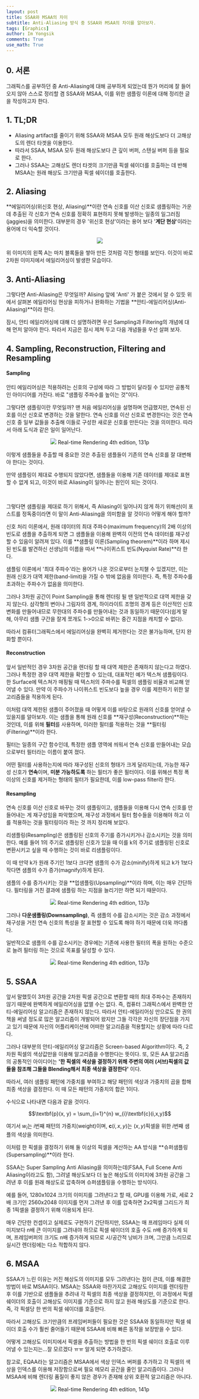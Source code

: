 ```yaml
---
layout: post
title: SSAA와 MSAA의 차이
subtitle: Anti-Aliasing 방식 중 SSAA와 MSAA의 차이를 알아보자.
tags: [Graphics]
author: Im Yongsik
comments: True
use_math: True
---
```


## 0. 서론

그래픽스를 공부하던 중 Anti-Aliasing에 대해 공부하게 되었는데 뭔가 머리에 잘 들어오지 않아 스스로 정리할 겸 SSAA와 MSAA, 이를 위한 샘플링 이론에 대해 정리한 글을 작성하고자 한다.

## 1. TL;DR

* Aliasing artifact를 줄이기 위해 SSAA와 MSAA 모두 원래 해상도보다 더 고해상도의 렌더 타겟을 이용한다.
* 따라서 SSAA, MSAA 모두 원래 해상도보다 큰 깊이 버퍼, 스텐실 버퍼 등을 필요로 한다.
* 그러나 SSAA는 고해상도 렌더 타겟의 크기만큼 픽셀 쉐이더를 호출하는 데 반해 MSAA는 원래 해상도 크기만큼 픽셀 쉐이더를 호출한다.

## 2. Aliasing

**에일리어싱(위신호 현상, Aliasing)**이란 연속 신호를 이산 신호로 샘플링하는 가운데 추출된 각 신호가 연속 신호를 정확히 표현하지 못해 발생하는 일종의 일그러짐(jaggies)을 의미한다. 대부분의 경우 '위신호 현상'이라는 용어 보다 '**계단 현상**'이라는 용어에 더 익숙할 것이다.

<p align="center">
    <img src="{{site.baseurl}}/assets/img/posts/2022-09-22/Difference-from-SSAA-to-MSAA/img00.png"/>
</p>

위 이미지의 왼쪽 A는 마치 블록들을 쌓아 만든 것처럼 각진 형태를 보인다. 이것이 바로 2차원 이미지에서 에일리어싱이 발생한 모습이다.

## 3. Anti-Aliasing

그렇다면 Anti-Aliasing은 무엇일까? Alising 앞에 'Anti' 가 붙은 것에서 알 수 있듯 위에서 살펴본 에일리어싱 현상을 피하거나 완화하는 기법을 **안티-에일리어싱(Anti-Aliasing)**이라 한다.

잠시, 안티 에일리어싱에 대해 더 설명하려면 우선 Sampling과 Filtering의 개념에 대해 먼저 알아야 한다. 따라서 지금은 잠시 제쳐 두고 다음 개념들을 우선 살펴 보자.

## 4. Sampling, Reconstruction, Filtering and Resampling

#### Sampling

안티 에일리어싱은 적용하려는 신호의 구성에 따라 그 방법이 달라질 수 있지만 공통적인 아이디어를 가진다. 바로 "샘플링 주파수를 높이는 것"이다.

그렇다면 샘플링이란 무엇일까? 맨 처음 에일리어싱을 설명하며 언급했지만, 연속된 신호를 이산 신호로 변경하는 것을 말한다. 연속 신호를 이산 신호로 변경한다는 것은 연속 신호 중 일부 값들을 추출해 이들로 구성한 새로운 신호를 만든다는 것을 의미한다. 따라서 아래 도식과 같은 일이 일어난다.

<p align="center">
    <img src="{{site.baseurl}}/assets/img/posts/2022-09-22/Difference-from-SSAA-to-MSAA/img01.jpg"/>
    Real-time Rendering 4th edition, 131p
</p>

이렇게 샘플들을 추출할 때 중요한 것은 추출된 샘플들이 기존의 연속 신호를 잘 대변해야 한다는 것이다.

만약 샘플링이 제대로 수행되지 않았다면, 샘플들을 이용해 기존 데이터를 제대로 표현할 수 없게 되고, 이것이 바로 Aliasing이 일어나는 원인이 되는 것이다.

<br>

그렇다면 샘플링을 제대로 하기 위해서, 즉 Aliasing이 일어나지 않게 하기 위해선(이 포스트를 정독중이라면 이 말이 Anti-Aliasing을 의미함을 알 것이다) 어떻게 해야 할까?

신호 처리 이론에서, 원래 데이터의 최대 주파수(maximum frequency)의 2배 이상의 빈도로 샘플을 추출하게 되면 그 샘플들을 이용해 완벽히 이전의 연속 데이터를 재구성할 수 있음이 알려져 있다. 이를 **샘플링 이론(Sampling theorem)**이라 하며 제시된 빈도를 발견하신 선생님의 이름을 따서 **나이퀴스트 빈도(Nyquist Rate)**라 한다.

샘플링 이론에서 '최대 주파수'라는 용어가 나온 것으로부터 눈치챌 수 있겠지만, 이는 원래 신호가 대역 제한(band-limit)을 가질 수 밖에 없음을 의미한다. 즉, 특정 주파수를 초과하는 주파수가 없음을 의미한다.

그러나 3차원 공간이 Point Sampling을 통해 렌더링 될 땐 일반적으로 대역 제한을 갖지 않는다. 삼각형의 변이나 그림자의 경계, 하이라이트 조명의 경계 등은 이산적인 신호 변화를 만들어내므로 무한대의 주파수를 만들어내는 것과 동일하기 때문이다(쉽게 말해, 아무리 샘플 구간을 잘게 쪼개도 1->0으로 바뀌는 중간 지점을 캐치할 수 없다).

따라서 컴퓨터그래픽스에서 에일리어싱을 완벽히 제거한다는 것은 불가능하며, 단지 완화할 뿐이다.

#### Reconstruction

앞서 일반적인 경우 3차원 공간을 렌더링 할 때 대역 제한은 존재하지 않는다고 하였다. 그러나 특정한 경우 대역 제한을 확인할 수 있는데, 대표적인 예가 텍스쳐 샘플링이다. 한 Surface에 텍스쳐가 매핑될 때 텍스처의 주파수를 픽셀의 샘플링 비율과 비교해 얻어낼 수 있다. 만약 이 주파수가 나이퀴스트 빈도보다 높을 경우 이를 제한하기 위한 알고리즘들을 적용하게 된다.

이처럼 대역 제한된 샘플이 주어졌을 때 어떻게 이를 바탕으로 원래의 신호를 얻어낼 수 있을지를 알아보자. 이는 샘플을 통해 원래 신호를 **재구성(Reconstruction)**하는 것인데, 이를 위해 **필터**를 사용하며, 이러한 필터를 적용하는 것을 **필터링(Filtering)**이라 한다.

필터는 일종의 구간 함수인데, 특정한 샘플 영역에 씌워서 연속 신호를 만들어내는 모습으로부터 필터라는 이름이 붙여 졌다.

어떤 필터를 사용하는지에 따라 재구성된 신호의 형태가 크게 달라지는데, 가능한 재구성 신호가 **연속**이며, **미분 가능하도록** 하는 필터가 좋은 필터이다. 이를 위해선 특정 폭 이상의 신호를 제거하는 형태의 필터가 필요한데, 이를 low-pass filter라 한다. 

#### Resampling

연속 신호를 이산 신호로 바꾸는 것이 샘플링이고, 샘플들을 이용해 다시 연속 신호를 만들어내는 게 재구성임을 파악했으며, 재구성 과정에서 필터 함수들을 이용해야 하고 이를 적용하는 것을 필터링이라 하는 것 까지 정리해 보았다.

리샘플링(Resampling)은 샘플링된 신호의 주기를 증가시키거나 감소시키는 것을 의미한다. 예를 들어 1의 주기로 샘플링된 신호가 있을 때 이를 k의 주기로 샘플링된 신호로 변환시키고 싶을 때 수행하는 것이 바로 리샘플링이다.

이 때 만약 k가 원래 주기인 1보다 크다면 샘플의 수가 감소(minify)하게 되고 k가 1보다 작다면 샘플의 수가 증가(magnify)하게 된다.

샘플의 수를 증가시키는 것을 **업샘플링(Upsampling)**이라 하며, 이는 매우 간단하다. 필터링을 거친 결과에 샘플링 하는 지점을 늘리기만 하면 되기 때문이다.

<p align="center">
    <img src="{{site.baseurl}}/assets/img/posts/2022-09-22/Difference-from-SSAA-to-MSAA/img02.jpg"/>
    Real-time Rendering 4th edition, 137p
</p>

그러나 **다운샘플링(Downsampling)**, 즉 샘플의 수를 감소시키는 것은 감소 과정에서 재구성을 거친 연속 신호의 특성을 잘 표현할 수 있도록 해야 하기 때문에 더욱 까다롭다.

일반적으로 샘플의 수를 감소시키는 경우에는 기존에 사용한 필터의 폭을 원하는 수준으로 늘려 필터링 하는 것으로 목표를 달성할 수 있다.

<p align="center">
    <img src="{{site.baseurl}}/assets/img/posts/2022-09-22/Difference-from-SSAA-to-MSAA/img03.jpg"/>
    Real-time Rendering 4th edition, 137p
</p>

## 5. SSAA

앞서 말했듯이 3차원 공간을 2차원 픽셀 공간으로 변환할 때의 최대 주파수는 존재하지 않기 때문에 완벽하게 에일리어싱을 없앨 수는 없다. 즉, 컴퓨터 그래픽스에서 완벽한 안티-에일리어싱 알고리즘은 존재하지 않는다. 따라서 안티-에일리어싱 만으로도 한 권의 책을 써낼 정도로 많은 알고리즘이 개발되어 왔지만 그들 각각은 자신의 장단점을 가지고 있기 때문에 자신의 어플리케이션에 어떠한 알고리즘을 적용할지는 상황에 따라 다르다.

그러나 대부분의 안티-에일리어싱 알고리즘은 Screen-based Algorithm이다. 즉, 2차원 픽셀의 색상값만을 이용해 알고리즘을 수행한다는 뜻이다. 또, 모든 AA 알고리즘의 공통적인 아이디어는 **'한 픽셀의 색상을 결정하기 위해 주변의 여러 (서브)픽셀의 값들을 참조해 그들을 Blending해서 최종 색상을 결정한다'** 이다.

따라서, 여러 샘플링 패턴에 가중치를 부여하고 해당 패턴의 색상과 가중치의 곱을 합해 최종 색상을 결정한다. 이 때 모든 패턴의 가중치의 합은 1이다.

수식으로 나타내면 다음과 같을 것이다.

$$\textbf{p}(x, y) = \sum_{i=1}^{n} w_{i}\textbf{c}(i,x,y)$$

여기서 $w_{i}$는 $i$번째 패턴의 가중치(weight)이며, $\textbf{c}(i, x, y)$는 $(x,y)$픽셀을 위한 $i$번째 샘플의 색상을 의미한다.

이처럼 한 픽셀을 결정하기 위해 둘 이상의 픽셀을 계산하는 AA 방식을 **슈퍼샘플링(Supersampling)**이라 한다.

SSAA는 Super Sampling Anti Aliasing을 의미하는데(FSAA, Full Scene Anti Aliasing이라고도 함), 그려낼 해상도보다 더 높은 해상도의 이미지에 3차원 공간을 그려낸 후 이를 원래 해상도로 압축하며 슈퍼샘플링을 수행하는 방식이다.

예를 들어, 1280x1024 크기의 이미지를 그려낸다고 할 때, GPU를 이용해 가로, 세로 2배 크기인 2560x2048 이미지를 먼저 그려낸 후 이를 압축하면 2x2픽셀 그리드가 최종 1픽셀을 결정하기 위해 이용되게 된다. 

매우 간단한 컨셉이고 실제로도 구현하기 간단하지만, SSAA는 매 프레임마다 실제 이미지보다 n배 큰 이미지를 그려내야 하므로 픽셀 쉐이더의 호출 수도 n배 증가하게 되며, 프레임버퍼의 크기도 n배 증가하게 되므로 시/공간적 낭비가 크며, 그만큼 느리므로 실시간 렌더링에는 다소 적합하지 않다.

## 6. MSAA

SSAA가 느린 이유는 커진 해상도의 이미지를 모두 그려낸다는 점이 큰데, 이를 해결한 방법이 바로 MSAA이다. MSAA는 SSAA와 마찬가지로 고해상도 이미지를 렌더링한 후 이를 기반으로 샘플들을 추려내 각 픽셀의 최종 색상을 결정하지만, 이 과정에서 픽셀 쉐이더의 호출이 고해상도 이미지를 기준으로 하지 않고 원래 해상도를 기준으로 한다. 즉, 각 픽셀당 한 번의 픽셀 쉐이더를 호출한다.

따라서 고해상도 크기만큼의 프레임버퍼들이 필요한 것은 SSAA와 동일하지만 픽셀 쉐이더 호출 수가 훨씬 줄어들기 때문에 SSAA에 비해 빠른 동작을 보장받을 수 있다.

어떻게 고해상도 이미지에서 픽셀을 추출하는 방법을 한 번의 픽셀 쉐이더 호출로 이루어낼 수 있는지는...잘 모르겠다 ㅠㅠ 알게 되면 추가하겠다.

참고로, EQAA라는 알고리즘은 MSAA에서 색상 인덱스 버퍼를 추가하고 각 픽셀의 색상을 인덱스를 이용해 저장함으로써 필요 메모리 공간을 줄인 알고리즘이다. 그러나 MSAA에 비해 렌더링 품질이 좋지 않은 경우가 존재해 상위 호환적 알고리즘은 아니다.

<p align="center">
    <img src="{{site.baseurl}}/assets/img/posts/2022-09-22/Difference-from-SSAA-to-MSAA/img04.jpg"/>
    Real-time Rendering 4th edition, 141p
</p>
